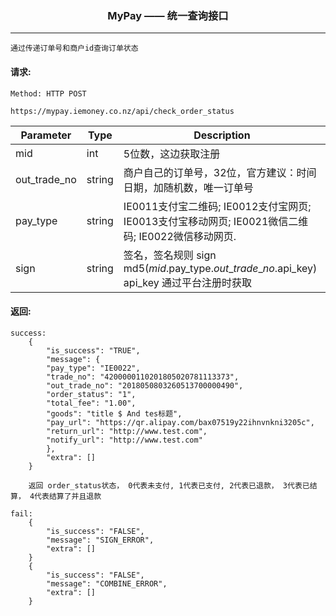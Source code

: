 <p align="center">
<h3 align="center">MyPay —— 统一查询接口</h3><hr>
</p>

```
通过传递订单号和商户id查询订单状态
```


#### 请求:

```
Method: HTTP POST

https://mypay.iemoney.co.nz/api/check_order_status
```

|Parameter	|Type 	 |Description|
|-----------|--------|-----------|
|mid        |int     |5位数，这边获取注册|
|out\_trade_no   |string  |商户自己的订单号，32位，官方建议：时间日期，加随机数，唯一订单号|
|pay_type       |string     |IE0011支付宝二维码; IE0012支付宝网页; IE0013支付宝移动网页; IE0021微信二维码; IE0022微信移动网页.|
|sign       |string  |签名，签名规则 sign md5($mid.$pay\_type.$out\_trade\_no.$api\_key)<br/>api_key 通过平台注册时获取|

#### 返回:

```
success:
	{
	    "is_success": "TRUE",
	    "message": {
		"pay_type": "IE0022",
		"trade_no": "4200000110201805020781113373",
		"out_trade_no": "2018050803260513700000490",
		"order_status": "1",
		"total_fee": "1.00",
		"goods": "title $ And tes标题",
		"pay_url": "https://qr.alipay.com/bax07519y22ihnvnkni3205c",
		"return_url": "http://www.test.com",
		"notify_url": "http://www.test.com"
	    },
	    "extra": []
	}
	
	返回 order_status状态， 0代表未支付, 1代表已支付, 2代表已退款， 3代表已结算， 4代表结算了并且退款

fail:
	{
	    "is_success": "FALSE",
	    "message": "SIGN_ERROR",
	    "extra": []
	}
	{
	    "is_success": "FALSE",
	    "message": "COMBINE_ERROR",
	    "extra": []
	}
	
```
